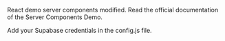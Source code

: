 React demo server components modified. Read the official documentation of the Server Components Demo. 

Add your Supabase credentials in the config.js file.
